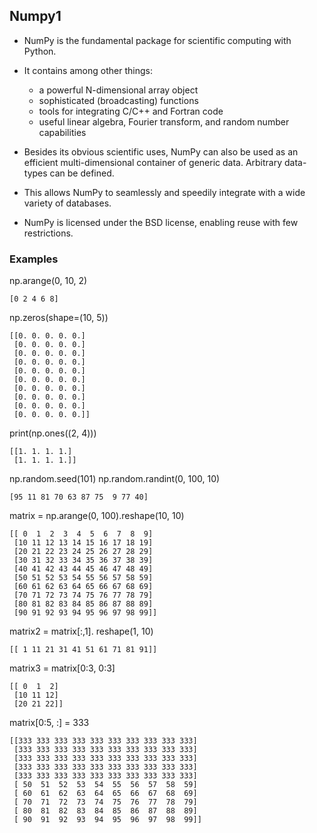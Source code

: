 ## Numpy1

* NumPy is the fundamental package for scientific computing with Python.
* It contains among other things:

    * a powerful N-dimensional array object
    * sophisticated (broadcasting) functions
    * tools for integrating C/C++ and Fortran code
    * useful linear algebra, Fourier transform, and random number capabilities

* Besides its obvious scientific uses, NumPy can also be used as an efficient multi-dimensional container of generic data. Arbitrary data-types can be defined.
* This allows NumPy to seamlessly and speedily integrate with a wide variety of databases.
* NumPy is licensed under the BSD license, enabling reuse with few restrictions.

### Examples 
np.arange(0, 10, 2)
```****
[0 2 4 6 8]
```
np.zeros(shape=(10, 5))
```
[[0. 0. 0. 0. 0.]
 [0. 0. 0. 0. 0.]
 [0. 0. 0. 0. 0.]
 [0. 0. 0. 0. 0.]
 [0. 0. 0. 0. 0.]
 [0. 0. 0. 0. 0.]
 [0. 0. 0. 0. 0.]
 [0. 0. 0. 0. 0.]
 [0. 0. 0. 0. 0.]
 [0. 0. 0. 0. 0.]]
```
print(np.ones((2, 4)))
```
[[1. 1. 1. 1.]
 [1. 1. 1. 1.]]
```
np.random.seed(101)
np.random.randint(0, 100, 10)
```
[95 11 81 70 63 87 75  9 77 40]
```
matrix = np.arange(0, 100).reshape(10, 10)
```
[[ 0  1  2  3  4  5  6  7  8  9]
 [10 11 12 13 14 15 16 17 18 19]
 [20 21 22 23 24 25 26 27 28 29]
 [30 31 32 33 34 35 36 37 38 39]
 [40 41 42 43 44 45 46 47 48 49]
 [50 51 52 53 54 55 56 57 58 59]
 [60 61 62 63 64 65 66 67 68 69]
 [70 71 72 73 74 75 76 77 78 79]
 [80 81 82 83 84 85 86 87 88 89]
 [90 91 92 93 94 95 96 97 98 99]]
```
matrix2 = matrix[:,1]. reshape(1, 10)
```
[[ 1 11 21 31 41 51 61 71 81 91]]
```
matrix3 = matrix[0:3, 0:3]
```
[[ 0  1  2]
 [10 11 12]
 [20 21 22]]
```
matrix[0:5, :] = 333
```
[[333 333 333 333 333 333 333 333 333 333]
 [333 333 333 333 333 333 333 333 333 333]
 [333 333 333 333 333 333 333 333 333 333]
 [333 333 333 333 333 333 333 333 333 333]
 [333 333 333 333 333 333 333 333 333 333]
 [ 50  51  52  53  54  55  56  57  58  59]
 [ 60  61  62  63  64  65  66  67  68  69]
 [ 70  71  72  73  74  75  76  77  78  79]
 [ 80  81  82  83  84  85  86  87  88  89]
 [ 90  91  92  93  94  95  96  97  98  99]]
```